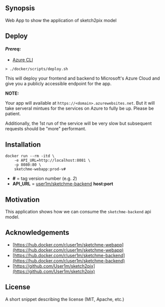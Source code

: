 ## Synopsis

Web App to show the application of sketch2pix model


## Deploy

#### **_Prereq:_**

* [Azure CLI](https://docs.microsoft.com/en-us/cli/azure/install-azure-cli?view=azure-cli-latest)

```
> ./docker/scripts/deploy.sh
```

This will deploy your frontend and backend to Microsoft's Azure Cloud and give you a publicly accessible endpoint for the app.

**NOTE:**

Your app will available at `https://<domain>.azurewebsites.net`. But it will take serveral mintues for the services on Azure to fully be up. Please be patient.

Additionally, the 1st run of the service will be very slow but subsequent requests should be "more" performant.

## Installation

```
docker run --rm -itd \
    -e API_URL=http://localhost:8081 \
    -p 8080:80 \
    sketchme-webapp:prod-v#
```

* **#** = tag version number (e.g. *2*)
* **API_URL** = [user1m/sketchme-backend](https://hub.docker.com/r/user1m/sketchme-backend) **host:port**


## Motivation

This application shows how we can consume the `sketchme-backend` api model.


## Acknowledgements

* [https://hub.docker.com/r/user1m/sketchme-webapp](https://hub.docker.com/r/user1m/sketchme-webapp)
* [https://hub.docker.com/r/user1m/sketchme-backend](https://hub.docker.com/r/user1m/sketchme-backend)
* [https://github.com/User1m/sketch2pix](https://github.com/User1m/sketch2pix)

## License

A short snippet describing the license (MIT, Apache, etc.)

